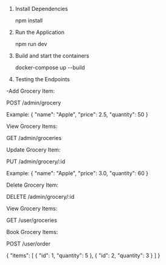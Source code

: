 1. Install Dependencies

   npm install

2. Run the Application

   npm run dev

3. Build and start the containers

   docker-compose up --build

4. Testing the Endpoints

-Add Grocery Item:

POST /admin/grocery

Example: {
"name": "Apple",
"price": 2.5,
"quantity": 50
}

View Grocery Items:

GET /admin/groceries

Update Grocery Item:

PUT /admin/grocery/:id

Example:
{
"name": "Apple",
"price": 3.0,
"quantity": 60
}

Delete Grocery Item:

DELETE /admin/grocery/:id

View Grocery Items:

GET /user/groceries

Book Grocery Items:

POST /user/order

{
"items": [
{ "id": 1, "quantity": 5 },
{ "id": 2, "quantity": 3 }
]
}
